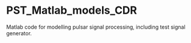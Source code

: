 # PST_Matlab_models_CDR
Matlab code for modelling pulsar signal processing, including test signal generator.
